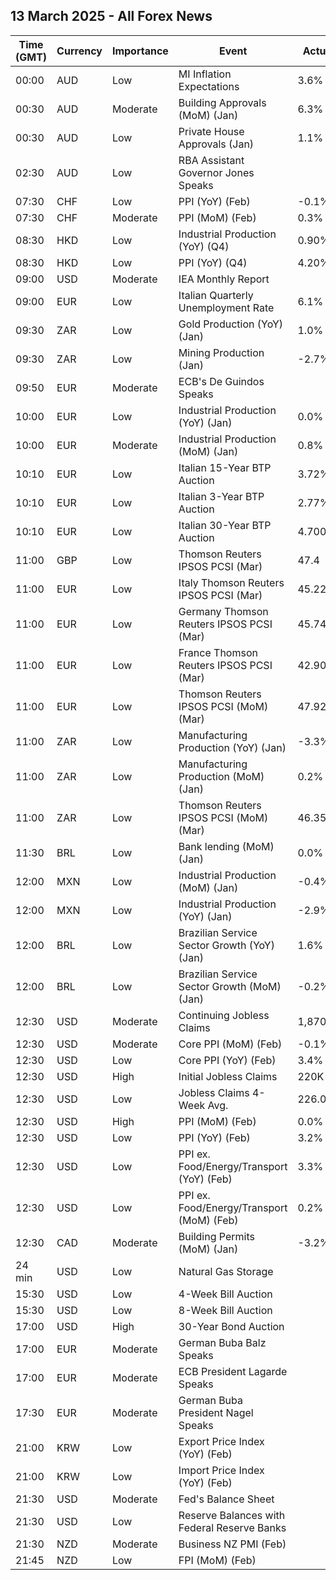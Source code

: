 ## 13 March 2025 - All Forex News

| Time (GMT) | Currency | Importance | Event | Actual | Forecast | Previous |
|------|----------|------------|-------|--------|----------|----------|
| 00:00 | AUD | Low | MI Inflation Expectations | 3.6% |  | 4.6% |
| 00:30 | AUD | Moderate | Building Approvals (MoM) (Jan) | 6.3% | 6.3% | 0.7% |
| 00:30 | AUD | Low | Private House Approvals (Jan) | 1.1% | 1.1% | -3.0% |
| 02:30 | AUD | Low | RBA Assistant Governor Jones Speaks |  |  |  |
| 07:30 | CHF | Low | PPI (YoY) (Feb) | -0.1% |  | -0.3% |
| 07:30 | CHF | Moderate | PPI (MoM) (Feb) | 0.3% | 0.2% | 0.1% |
| 08:30 | HKD | Low | Industrial Production (YoY) (Q4) | 0.90% |  | -0.10% |
| 08:30 | HKD | Low | PPI (YoY) (Q4) | 4.20% |  | 3.20% |
| 09:00 | USD | Moderate | IEA Monthly Report |  |  |  |
| 09:00 | EUR | Low | Italian Quarterly Unemployment Rate | 6.1% | 6.2% | 6.1% |
| 09:30 | ZAR | Low | Gold Production (YoY) (Jan) | 1.0% |  | -8.4% |
| 09:30 | ZAR | Low | Mining Production (Jan) | -2.7% |  | -2.4% |
| 09:50 | EUR | Moderate | ECB's De Guindos Speaks |  |  |  |
| 10:00 | EUR | Low | Industrial Production (YoY) (Jan) | 0.0% | -0.9% | -1.5% |
| 10:00 | EUR | Moderate | Industrial Production (MoM) (Jan) | 0.8% | 0.5% | -0.4% |
| 10:10 | EUR | Low | Italian 15-Year BTP Auction | 3.72% |  | 3.57% |
| 10:10 | EUR | Low | Italian 3-Year BTP Auction | 2.77% |  | 2.52% |
| 10:10 | EUR | Low | Italian 30-Year BTP Auction | 4.700% |  | 3.940% |
| 11:00 | GBP | Low | Thomson Reuters IPSOS PCSI (Mar) | 47.4 |  | 48.0 |
| 11:00 | EUR | Low | Italy Thomson Reuters IPSOS PCSI (Mar) | 45.22 |  | 48.23 |
| 11:00 | EUR | Low | Germany Thomson Reuters IPSOS PCSI (Mar) | 45.74 |  | 45.36 |
| 11:00 | EUR | Low | France Thomson Reuters IPSOS PCSI (Mar) | 42.90 |  | 40.31 |
| 11:00 | EUR | Low | Thomson Reuters IPSOS PCSI (MoM) (Mar) | 47.92 |  | 49.55 |
| 11:00 | ZAR | Low | Manufacturing Production (YoY) (Jan) | -3.3% |  | -1.2% |
| 11:00 | ZAR | Low | Manufacturing Production (MoM) (Jan) | 0.2% |  | -2.2% |
| 11:00 | ZAR | Low | Thomson Reuters IPSOS PCSI (MoM) (Mar) | 46.35 |  | 45.27 |
| 11:30 | BRL | Low | Bank lending (MoM) (Jan) | 0.0% |  | 1.4% |
| 12:00 | MXN | Low | Industrial Production (MoM) (Jan) | -0.4% | 0.2% | -1.4% |
| 12:00 | MXN | Low | Industrial Production (YoY) (Jan) | -2.9% | -1.8% | -2.7% |
| 12:00 | BRL | Low | Brazilian Service Sector Growth (YoY) (Jan) | 1.6% |  | 2.9% |
| 12:00 | BRL | Low | Brazilian Service Sector Growth (MoM) (Jan) | -0.2% |  | 0.0% |
| 12:30 | USD | Moderate | Continuing Jobless Claims | 1,870K | 1,900K | 1,897K |
| 12:30 | USD | Moderate | Core PPI (MoM) (Feb) | -0.1% | 0.3% | 0.5% |
| 12:30 | USD | Low | Core PPI (YoY) (Feb) | 3.4% | 3.6% | 3.8% |
| 12:30 | USD | High | Initial Jobless Claims | 220K | 226K | 222K |
| 12:30 | USD | Low | Jobless Claims 4-Week Avg. | 226.00K |  | 224.50K |
| 12:30 | USD | High | PPI (MoM) (Feb) | 0.0% | 0.3% | 0.6% |
| 12:30 | USD | Low | PPI (YoY) (Feb) | 3.2% | 3.3% | 3.7% |
| 12:30 | USD | Low | PPI ex. Food/Energy/Transport (YoY) (Feb) | 3.3% |  | 3.4% |
| 12:30 | USD | Low | PPI ex. Food/Energy/Transport (MoM) (Feb) | 0.2% |  | 0.3% |
| 12:30 | CAD | Moderate | Building Permits (MoM) (Jan) | -3.2% | -5.3% | 11.6% |
| 24 min | USD | Low | Natural Gas Storage |  | -46B | -80B |
| 15:30 | USD | Low | 4-Week Bill Auction |  |  | 4.230% |
| 15:30 | USD | Low | 8-Week Bill Auction |  |  | 4.220% |
| 17:00 | USD | High | 30-Year Bond Auction |  |  | 4.748% |
| 17:00 | EUR | Moderate | German Buba Balz Speaks |  |  |  |
| 17:00 | EUR | Moderate | ECB President Lagarde Speaks |  |  |  |
| 17:30 | EUR | Moderate | German Buba President Nagel Speaks |  |  |  |
| 21:00 | KRW | Low | Export Price Index (YoY) (Feb) |  |  | 8.5% |
| 21:00 | KRW | Low | Import Price Index (YoY) (Feb) |  |  | 6.6% |
| 21:30 | USD | Moderate | Fed's Balance Sheet |  |  | 6,757B |
| 21:30 | USD | Low | Reserve Balances with Federal Reserve Banks |  |  | 3.381T |
| 21:30 | NZD | Moderate | Business NZ PMI (Feb) |  |  | 51.4 |
| 21:45 | NZD | Low | FPI (MoM) (Feb) |  |  | 1.9% |
